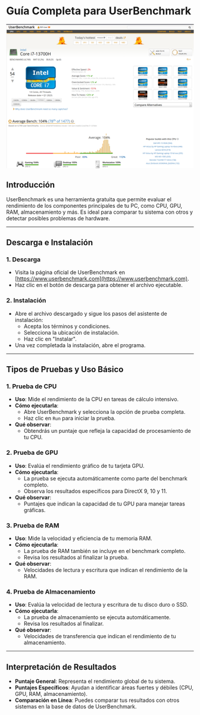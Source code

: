 # Guía Completa para UserBenchmark
![userBenchMark](userBenchMark.png)
## **Introducción**
UserBenchmark es una herramienta gratuita que permite evaluar el rendimiento de los componentes principales de tu PC, como CPU, GPU, RAM, almacenamiento y más. Es ideal para comparar tu sistema con otros y detectar posibles problemas de hardware.

---

## **Descarga e Instalación**

### **1. Descarga**
- Visita la página oficial de UserBenchmark en [https://www.userbenchmark.com](https://www.userbenchmark.com).
- Haz clic en el botón de descarga para obtener el archivo ejecutable.

### **2. Instalación**
- Abre el archivo descargado y sigue los pasos del asistente de instalación:
  - Acepta los términos y condiciones.
  - Selecciona la ubicación de instalación.
  - Haz clic en "Instalar".
- Una vez completada la instalación, abre el programa.

---

## **Tipos de Pruebas y Uso Básico**

### **1. Prueba de CPU**
- **Uso**: Mide el rendimiento de la CPU en tareas de cálculo intensivo.
- **Cómo ejecutarla**:
  - Abre UserBenchmark y selecciona la opción de prueba completa.
  - Haz clic en `Run` para iniciar la prueba.
- **Qué observar**:
  - Obtendrás un puntaje que refleja la capacidad de procesamiento de tu CPU.

### **2. Prueba de GPU**
- **Uso**: Evalúa el rendimiento gráfico de tu tarjeta GPU.
- **Cómo ejecutarla**:
  - La prueba se ejecuta automáticamente como parte del benchmark completo.
  - Observa los resultados específicos para DirectX 9, 10 y 11.
- **Qué observar**:
  - Puntajes que indican la capacidad de tu GPU para manejar tareas gráficas.

### **3. Prueba de RAM**
- **Uso**: Mide la velocidad y eficiencia de tu memoria RAM.
- **Cómo ejecutarla**:
  - La prueba de RAM también se incluye en el benchmark completo.
  - Revisa los resultados al finalizar la prueba.
- **Qué observar**:
  - Velocidades de lectura y escritura que indican el rendimiento de la RAM.

### **4. Prueba de Almacenamiento**
- **Uso**: Evalúa la velocidad de lectura y escritura de tu disco duro o SSD.
- **Cómo ejecutarla**:
  - La prueba de almacenamiento se ejecuta automáticamente.
  - Revisa los resultados al finalizar.
- **Qué observar**:
  - Velocidades de transferencia que indican el rendimiento de tu almacenamiento.

---

## **Interpretación de Resultados**
- **Puntaje General**: Representa el rendimiento global de tu sistema.
- **Puntajes Específicos**: Ayudan a identificar áreas fuertes y débiles (CPU, GPU, RAM, almacenamiento).
- **Comparación en Línea**: Puedes comparar tus resultados con otros sistemas en la base de datos de UserBenchmark.
